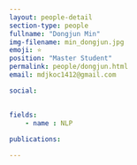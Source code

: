 ```yaml
---
layout: people-detail
section-type: people
fullname: "Dongjun Min"
img-filename: min_dongjun.jpg
emoji: ⭐
position: "Master Student"
permalink: people/dongjun.html
email: mdjkoc1412@gmail.com

social:

 
fields:
    - name : NLP
        
publications:

---
```

